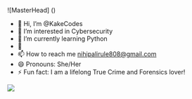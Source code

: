 ![MasterHead] ()
- 👋 Hi, I’m @KakeCodes
- 👀 I’m interested in Cybersecurity
- 🌱 I’m currently learning Python
- 💞
- 📫 How to reach me [nihipalirule808@gmail.com](mailto:nihipalirule808@gmail.com)
- 😄 Pronouns: She/Her
- ⚡ Fun fact: I am a lifelong True Crime and Forensics lover!


![](https://github-readme-streak-stats.herokuapp.com/?user=KakeCodes&theme=radical&hide_border=false)
